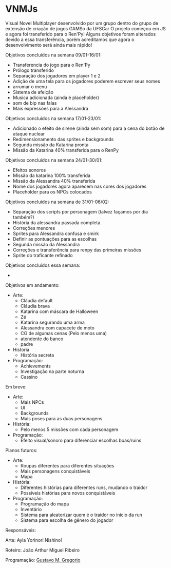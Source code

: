 # VNMJs

Visual Novel Multiplayer desenvolvido por um grupo dentro do grupo de extensão de criação de jogos GAMSo da UFSCar
O projeto começou em JS e agora foi transferido para o Ren'Py!
Alguns objetivos foram alterados devido a essa transferência, porém acreditamos que agora o desenvolvimento será ainda mais rápido!

Objetivos concluídos na semana 09/01-16/01:

- Transferencia do jogo para o Ren'Py
- Prólogo transferido
- Separação dos jogadores em player 1 e 2
- Adição de uma tela para os jogadores poderem escrever seus nomes
- arrumar o menu
- Sistema de afeição
- Musica adicionada (ainda é placeholder)
- som de bip nas falas
- Mais expressões para a Alessandra

Objetivos concluídos na semana 17/01-23/01:

- Adicionado o efeito de sirene (ainda sem som) para a cena do botão de ataque nuclear
- Redimensionamento das sprites e backgrounds
- Segunda missão da Katarina pronta
- Missão da Katarina 40% transferida para o RenPy

Objetivos concluídos na semana 24/01-30/01:

- Efeitos sonoros
- Missão da katarina 100% transferida
- Missão da Alessandra 40% transferida
- Nome dos jogadores agora aparecem nas cores dos jogadores
- Placeholder para os NPCs colocados

Objetivos concluídos na semana de 31/01-06/02:

- Separação dos scripts por personagem (talvez façamos por dia também?)
- História da alessandra passada completa.
- Correções menores
- Sprites para Alessandra confusa e smirk
- Definir as pontuações para as escolhas
- Segunda missão da Alessandra
- Correções e transferência para renpy das primeiras missões
- Sprite do traficante refinado

Objetivos concluídos essa semana:

- 

Objetivos em andamento:

- Arte:
  - Cláudia default
  - Cláudia brava
  - Katarina com máscara de Halloween
  - Zé
  - Katarina segurando uma arma
  - Alessandra com capacete de moto
  - CG de algumas cenas (Pelo menos uma)
  - atendente do banco
  - padre
- História
  - História secreta
- Programação:
  - Achievements
  - Investigação na parte noturna
  - Cassino

Em breve:

- Arte:
  - Mais NPCs
  - UI
  - Backgrounds
  - Mais poses para as duas personagens
- História:
  - Pelo menos 5 missões com cada personagem
- Programação:
  - Efeito visual/sonoro para diferenciar escolhas boas/ruins

Planos futuros:

- Arte:
  - Roupas diferentes para diferentes situações
  - Mais personagens conquistáveis
  - Mapa
- História:
  - Diferentes histórias para diferentes runs, mudando o traidor
  - Possíveis histórias para novos conquistáveis
- Programação:
  - Programação do mapa
  - Inventário
  - Sistema para aleatorizar quem é o traidor no início da run
  - Sistema para escolha de gênero do jogador

Responsáveis:

Arte: Ayla Yorinori Nishino!

Roteiro: João Arthur Miguel Ribeiro

Programação: [Gustavo M. Gregorio](https://github.com/gustakowai)
